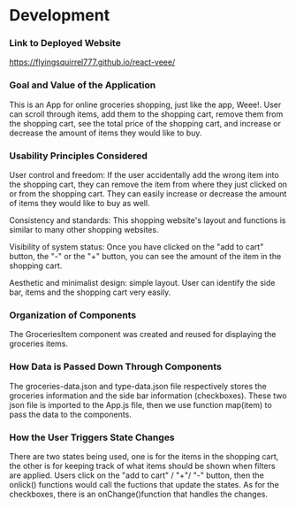 # Development

### Link to Deployed Website
https://flyingsquirrel777.github.io/react-veee/

### Goal and Value of the Application
This is an App for online groceries shopping, just like the app, Weee!. 
User can scroll through items, add them to the shopping cart, remove them from the shopping cart, see the total price of the shopping cart,
and increase or decrease the amount of items they would like to buy.

### Usability Principles Considered
User control and freedom: If the user accidentally add the wrong item into the shopping cart, they can remove the item from where they just clicked on or from the shopping cart. They can easily increase or decrease the amount of items they would like to buy as well.

Consistency and standards: This shopping website's layout and functions is similar to many other shopping websites.

Visibility of system status: Once you have clicked on the "add to cart" button, the "-" or the "+" button, you can see the amount of the item in the shopping cart. 

Aesthetic and minimalist design: simple layout. User can identify the side bar, items and the shopping cart very easily.


### Organization of Components
The GroceriesItem component was created and reused for displaying the groceries items.


### How Data is Passed Down Through Components
The groceries-data.json and type-data.json file respectively stores the groceries information and the side bar information (checkboxes).
These two json file is imported to the App.js file, then we use function map(item) to pass the data to the components. 

### How the User Triggers State Changes
There are two states being used, one is for the items in the shopping cart, the other is for keeping track of what items should be shown when filters are applied.
Users click on the "add to cart" / "+"/ "-" button, then the onlick() functions would call the fuctions that update the states.
As for the checkboxes, there is an onChange()function that handles the changes.


